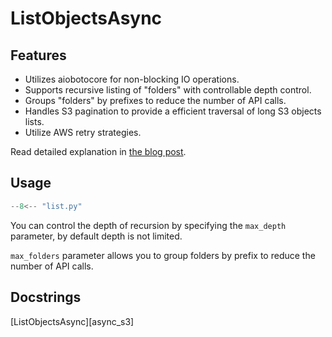 # ListObjectsAsync

## Features
- Utilizes aiobotocore for non-blocking IO operations.
- Supports recursive listing of "folders" with controllable depth control.
- Groups "folders" by prefixes to reduce the number of API calls.
- Handles S3 pagination to provide a efficient traversal of long S3 objects lists.
- Utilize AWS retry strategies.

Read detailed explanation in [the blog post](https://sorokin.engineer/posts/en/aws_s3_async_list.html).

## Usage

```python
--8<-- "list.py"
```
You can control the depth of recursion by specifying the `max_depth` parameter, 
by default depth is not limited.

`max_folders` parameter allows you to group folders by prefix to reduce the number of API calls.

## Docstrings
[ListObjectsAsync][async_s3]

